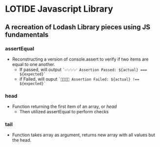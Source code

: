 # LOTIDE Javascript Library

## A recreation of Lodash Library pieces using JS fundamentals

### assertEqual

- Reconstructing a version of console.assert to verify if two items are equal to one another.
  - If passed, will output `` `✅✅✅✅ Assertion Passed: ${actual} === ${expected}` ``
  - if Failed, will ouput `` `🛑🛑🛑🛑 Assertion Failed: ${actual} !== ${expected}` ``

### head

- Function returning the first item of an array, or _head_
  - Then utilized assertEqual to perform checks

### tail

- Function takes array as argument, returns new array with all values but the head.
